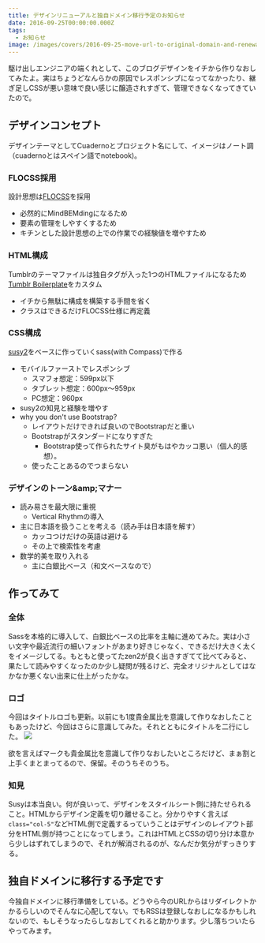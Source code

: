 ```yaml
---
title: デザインリニューアルと独自ドメイン移行予定のお知らせ
date: 2016-09-25T00:00:00.000Z
tags:
  - お知らせ
image: /images/covers/2016-09-25-move-url-to-original-domain-and-renewal.jpg
---
```

駆け出しエンジニアの端くれとして、このブログデザインをイチから作りなおしてみたよ。実はちょうどなんらかの原因でレスポンシブになってなかったり、継ぎ足しCSSが悪い意味で良い感じに醸造されすぎて、管理できなくなってきていたので。

## デザインコンセプト
デザインテーマとしてCuadernoとプロジェクト名にして、イメージはノート調（cuadernoとはスペイン語でnotebook)。

### FLOCSS採用
設計思想は[FLOCSS](https://github.com/hiloki/flocss)を採用

- 必然的にMindBEMdingになるため
- 要素の管理をしやすくするため
- キチンとした設計思想の上での作業での経験値を増やすため

### HTML構成
Tumblrのテーマファイルは独自タグが入った1つのHTMLファイルになるため
[Tumblr Boilerplate](http://sanographix.github.io/tumblr-boilerplate/)をカスタム

- イチから無駄に構成を構築する手間を省く
- クラスはできるだけFLOCSS仕様に再定義

### CSS構成
[susy2](http://susy.oddbird.net/)をベースに作っていくsass(with Compass)で作る

- モバイルファーストでレスポンシブ
	- スマフォ想定：599px以下
	- タブレット想定：600px～959px
	- PC想定：960px
- susy2の知見と経験を増やす
- why you don't use Bootstrap?
	- レイアウトだけできれば良いのでBootstrapだと重い
	- Bootstrapがスタンダードになりすぎた
		- Bootstrap使って作られたサイト臭がもはやカッコ悪い（個人的感想）。
	- 使ったことあるのでつまらない

### デザインのトーン&amp;amp;マナー
- 読み易さを最大限に重視
  - Vertical Rhythmの導入
- 主に日本語を扱うことを考える（読み手は日本語を解す）
  - カッコつけだけの英語は避ける
  - その上で検索性を考慮
- 数学的美を取り入れる
  - 主に白銀比ベース（和文ベースなので）

## 作ってみて
### 全体
Sassを本格的に導入して、白銀比ベースの比率を主軸に進めてみた。実は小さい文字や最近流行の細いフォントがあまり好きじゃなく、できるだけ大きく太くをイメージしてる。もともと使ってたzen2が良く出きすぎてて比べてみると、果たして読みやすくなったのか少し疑問が残るけど、完全オリジナルとしてはなかなか悪くない出来に仕上がったかな。

### ロゴ
今回はタイトルロゴも更新。以前にも1度貴金属比を意識して作りなおしたこともあったけど、今回はさらに意識してみた。それとともにタイトルを二行にした。
![](https://66.media.tumblr.com/87c41b60ee4ce3f2591415670c92cd2b/tumblr_inline_oe1glbwnZE1qz7izu_540.png)

欲を言えばマークも貴金属比を意識して作りなおしたいところだけど、まぁ割と上手くまとまってるので、保留。そのうちそのうち。

### 知見
Susyは本当良い。何が良いって、デザインをスタイルシート側に持たせられること。HTMLからデザイン定義を切り離せること。分かりやすく言えば`class="col-5"`などHTML側で定義するっていうことはデザインのレイアウト部分をHTML側が持つことになってしまう。これはHTMLとCSSの切り分け本意から少しはずれてしまうので、それが解消されるのが、なんだか気分がすっきりする。

## 独自ドメインに移行する予定です
今独自ドメインに移行準備をしている。どうやら今のURLからはリダイレクトかかるらしいのでそんなに心配してない。でもRSSは登録しなおしになるかもしれないので、もしそうなったらしなおしてくれると助かります。少し落ちついたらやってみます。

